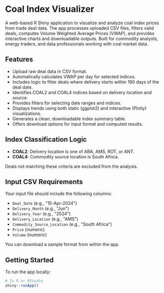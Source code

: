 # Coal Index Visualizer

A web-based R Shiny application to visualize and analyze coal index prices from trade deal data. The app processes uploaded CSV files, filters valid deals, computes Volume Weighted Average Prices (VWAP), and provides interactive charts and downloadable outputs. Built for commodity analysts, energy traders, and data professionals working with coal market data.

## Features

- Upload raw deal data in CSV format.
- Automatically calculates VWAP per day for selected indices.
- Includes logic to filter deals where delivery starts within 180 days of the deal date.
- Identifies COAL2 and COAL4 indices based on delivery location and source.
- Provides filters for selecting date ranges and indices.
- Displays trends using both static (ggplot2) and interactive (Plotly) visualizations.
- Generates a clean, downloadable index summary table.
- Offers download options for input format and computed results.

## Index Classification Logic

- **COAL2**: Delivery location is one of ARA, AMS, ROT, or ANT.
- **COAL4**: Commodity source location is South Africa.

Deals not matching these criteria are excluded from the analysis.

## Input CSV Requirements

Your input file should include the following columns:

- `Deal_Date` (e.g., "15-Apr-2024")
- `Delivery_Month` (e.g., "Jun")
- `Delivery_Year` (e.g., "2024")
- `Delivery_Location` (e.g., "AMS")
- `Commodity_Source_Location` (e.g., "South Africa")
- `Price` (numeric)
- `Volume` (numeric)

You can download a sample format from within the app.

## Getting Started

To run the app locally:

```r
# In R or RStudio
shiny::runApp()
